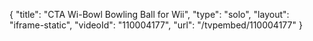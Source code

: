 {
    "title": "CTA Wi-Bowl Bowling Ball for Wii",
    "type": "solo",
    "layout": "iframe-static",
    "videoId": "110004177",
    "url": "\/tvpembed\/110004177"
}